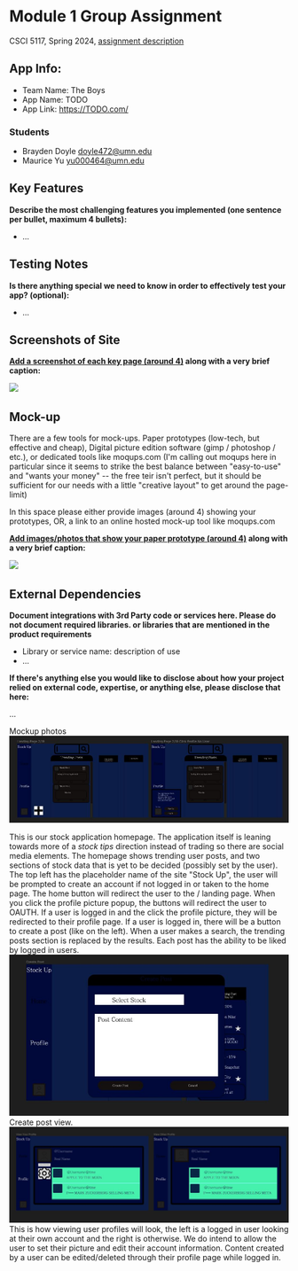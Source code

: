 

# Module 1 Group Assignment

CSCI 5117, Spring 2024, [assignment description](https://canvas.umn.edu/courses/413159/pages/project-1)

## App Info:

* Team Name: The Boys
* App Name: TODO
* App Link: <https://TODO.com/>

### Students

* Brayden Doyle doyle472@umn.edu
* Maurice Yu yu000464@umn.edu


## Key Features

**Describe the most challenging features you implemented
(one sentence per bullet, maximum 4 bullets):**

* ...

## Testing Notes

**Is there anything special we need to know in order to effectively test your app? (optional):**

* ...


## Screenshots of Site

**[Add a screenshot of each key page (around 4)](https://stackoverflow.com/questions/10189356/how-to-add-screenshot-to-readmes-in-github-repository)
along with a very brief caption:**

![](https://media.giphy.com/media/o0vwzuFwCGAFO/giphy.gif)


## Mock-up 

There are a few tools for mock-ups. Paper prototypes (low-tech, but effective and cheap), Digital picture edition software (gimp / photoshop / etc.), or dedicated tools like moqups.com (I'm calling out moqups here in particular since it seems to strike the best balance between "easy-to-use" and "wants your money" -- the free teir isn't perfect, but it should be sufficient for our needs with a little "creative layout" to get around the page-limit)

In this space please either provide images (around 4) showing your prototypes, OR, a link to an online hosted mock-up tool like moqups.com

**[Add images/photos that show your paper prototype (around 4)](https://stackoverflow.com/questions/10189356/how-to-add-screenshot-to-readmes-in-github-repository) along with a very brief caption:**

![](https://media.giphy.com/media/26ufnwz3wDUli7GU0/giphy.gif)


## External Dependencies

**Document integrations with 3rd Party code or services here.
Please do not document required libraries. or libraries that are mentioned in the product requirements**

* Library or service name: description of use
* ...

**If there's anything else you would like to disclose about how your project
relied on external code, expertise, or anything else, please disclose that
here:**

...



Mockup photos
![Homepage](/static/images/landingpage.JPG)

This is our stock application homepage. The application itself is leaning towards more of a *stock tips* direction instead of trading so there are social media elements. The homepage shows trending user posts, and two sections of stock data that is yet to be decided (possibly set by the user). The top left has the placeholder name of the site "Stock Up", the user will be prompted to create an account if not logged in or taken to the home page. The home button will redirect the user to the / landing page.  When you click the profile picture popup, the buttons will redirect the user to OAUTH. If a user is logged in and the click the profile picture, they will be redirected to their profile page. If a user is logged in, there will be a button to create a post (like on the left). When a user makes a search, the trending posts section is replaced by the results. Each post has the ability to be liked by logged in users.
![Create Post](/static/images/post.JPG)
Create post view.
![Profile Page](/static/images/sideprofile.JPG)
This is how viewing user profiles will look, the left is a logged in user looking at their own account and the right is otherwise. We do intend to allow the user to set their picture and edit their account information. Content created by a user can be edited/deleted through their profile page while logged in.





